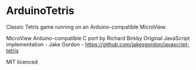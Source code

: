 ArduinoTetris
=============

Classic Tetris game running on an Arduino-compatible MicroView.

MicroView Arduino-compatible C port by Richard Birkby
Original JavaScript implementation - Jake Gordon - https://github.com/jakesgordon/javascript-tetris

MIT licenced
